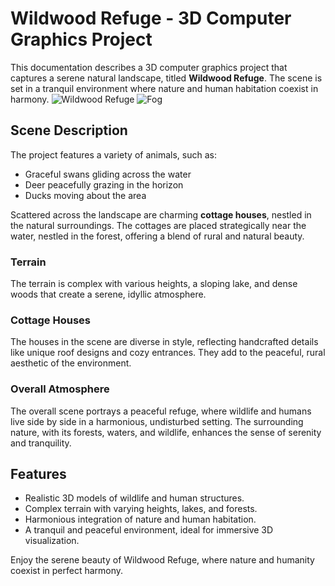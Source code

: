 # Wildwood Refuge - 3D Computer Graphics Project

This documentation describes a 3D computer graphics project that captures a serene natural landscape, titled **Wildwood Refuge**. The scene is set in a tranquil environment where nature and human habitation coexist in harmony. 
![Wildwood Refuge](scena)
![Fog](scena_fog)
## Scene Description
The project features a variety of animals, such as:
- Graceful swans gliding across the water
- Deer peacefully grazing in the horizon
- Ducks moving about the area

Scattered across the landscape are charming **cottage houses**, nestled in the natural surroundings. The cottages are placed strategically near the water, nestled in the forest, offering a blend of rural and natural beauty.

### Terrain

The terrain is complex with various heights, a sloping lake, and dense woods that create a serene, idyllic atmosphere. 

### Cottage Houses

The houses in the scene are diverse in style, reflecting handcrafted details like unique roof designs and cozy entrances. They add to the peaceful, rural aesthetic of the environment.

### Overall Atmosphere

The overall scene portrays a peaceful refuge, where wildlife and humans live side by side in a harmonious, undisturbed setting. The surrounding nature, with its forests, waters, and wildlife, enhances the sense of serenity and tranquility.

## Features
- Realistic 3D models of wildlife and human structures.
- Complex terrain with varying heights, lakes, and forests.
- Harmonious integration of nature and human habitation.
- A tranquil and peaceful environment, ideal for immersive 3D visualization.

Enjoy the serene beauty of Wildwood Refuge, where nature and humanity coexist in perfect harmony.
